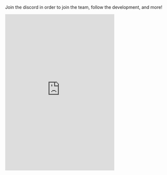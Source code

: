 Join the discord in order to join the team, follow the development, and more!
<iframe src="https://discordapp.com/widget?id=714363708830253098&theme=dark" width="350" height="500" allowtransparency="true" frameborder="0"></iframe>

